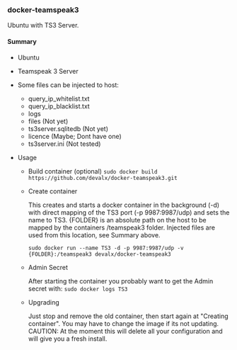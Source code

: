 ### docker-teamspeak3

Ubuntu with TS3 Server.

#### Summary
* Ubuntu
* Teamspeak 3 Server
* Some files can be injected to host:
  * query_ip_whitelist.txt
  * query_ip_blacklist.txt
  * logs
  * files (Not yet)
  * ts3server.sqlitedb (Not yet)
  * licence (Maybe; Dont have one)
  * ts3server.ini (Not tested)

* Usage
  * Build container (optional)
    `sudo docker build https://github.com/devalx/docker-teamspeak3.git` 
  
  * Create container
    
    This creates and starts a docker container in the 
    background (-d) with 
    direct mapping of the TS3 port (-p 9987:9987/udp)
    and sets the name to TS3.
    {FOLDER} is an absolute path on the host to be mapped by the containers /teamspeak3 folder.
    Injected files are used from this location, see Summary above.

    `sudo docker run --name TS3 -d -p 9987:9987/udp -v {FOLDER}:/teamspeak3 devalx/docker-teamspeak3` 
  * Admin Secret
  
    After starting the container you probably want to get the Admin secret with:
    `sudo docker logs TS3` 
    
  * Upgrading
  
    Just stop and remove the old container, then start again at "Creating container". You may have to change the image        if its not updating.
    CAUTION: At the moment this will delete all your configuration and will give you a fresh install. 
